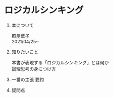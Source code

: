 # ロジカルシンキング

1. 本について

    照屋華子  
    2021/04/25~

2. 知りたいこと

    本書が表現する「ロジカルシンキング」とは何か  
    論理思考の身につけ方

3. 一番の主張 要約

4. 疑問点
